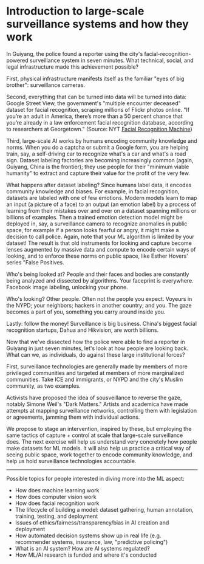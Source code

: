 # Introduction to large-scale surveillance systems and how they work

In Guiyang, the police found a reporter using the city's facial-recognition-powered surveillance system in seven minutes. What technical, social, and legal infrastructure made this achievement possible?

First, physical infrastructure manifests itself as the familiar "eyes of big brother": surveillance cameras.

Second, everything that can be turned into data will be turned into data: Google Street View, the government's "multiple encounter deceased" dataset for facial recognition, scraping millions of Flickr photos online. "If you’re an adult in America, there’s more than a 50 percent chance that you’re already in a law enforcement facial recognition database, according to researchers at Georgetown." (Source: NYT [Facial Recognition Machine](https://www.nytimes.com/interactive/2019/04/16/opinion/facial-recognition-new-york-city.html))

Third, large-scale AI works by humans encoding community knowledge and norms. When you do a captcha or submit a Google form, you are helping train, say, a self-driving car to recognize what's a car and what's a road sign. Dataset labeling factories are becoming increasingly common (again, Guiyang, China is the frontier); they use people for their "minimum viable humanity" to extract and capture their value for the profit of the very few.

What happens after dataset labeling? Since humans label data, it encodes community knowledge and biases. For example, in facial recognition, datasets are labeled with one of few emotions. Modern models learn to map an input (a picture of a face) to an output (an emotion label) by a process of learning from their mistakes over and over on a dataset spanning millions or billions of examples. Then a trained emotion detection model might be deployed in, say, a surveillance camera to recognize anomalies in public space, for example if a person looks fearful or angry, it might make a decision to call police. Again, note that your ML algorithm is limited by your dataset! The result is that old instruments for looking and capture become lenses augmented by massive data and compute to encode certain ways of looking, and to enforce these norms on public space, like Esther Hovers' series "False Positives.

Who's being looked at? People and their faces and bodies are constantly being analyzed and dissected by algorithms. Your faceprint is everywhere. Facebook image labeling, unlocking your phone.

Who's looking? Other people. Often not the people you expect. Voyeurs in the NYPD; your neighbors; hackers in another country; and you. The gaze becomes a part of you, something you carry around inside you.

Lastly: follow the money! Surveillance is big business. China's biggest facial recognition startups, Dahua and Hikvision, are worth billions.

Now that we've dissected how the police were able to find a reporter in Guiyang in just seven minutes, let's look at how people are looking back. What can we, as individuals, do against these large institutional forces?

First, surveillance technologies are generally made by members of more privileged communities and targeted at members of more marginalized communities. Take ICE and immigrants, or NYPD and the city's Muslim community, as two examples.

Activists have proposed the idea of sousveillance to reverse the gaze, notably Simone Weil's "Dark Matters." Artists and academica have made attempts at mapping surveillance networks, controlling them with legislation or agreements, jamming them with individual actions. 

We propose to stage an intervention, inspired by these, but employing the same tactics of capture + control at scale that large-scale surveillance does. The next exercise will help us understand very concretely how people make datasets for ML models. It will also help us practice a critical way of seeing public space, work together to encode community knowledge, and help us hold surveillance technologies accountable.

---

Possible topics for people interested in diving more into the ML aspect:

* How does machine learning work
* How does computer vision work
* How does facial recognition work
* The lifecycle of building a model: dataset gathering, human annotation, training, testing, and deployment
* Issues of ethics/fairness/transparency/bias in AI creation and deployment
* How automated decision systems show up in real life (e.g. recommender systems, insurance, law, "predictive policing")
* What is an AI system? How are AI systems regulated?
* How ML/AI research is funded and where it's conducted
